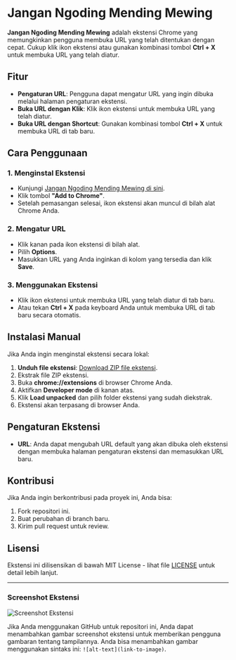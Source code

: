 # Jangan Ngoding Mending Mewing

**Jangan Ngoding Mending Mewing** adalah ekstensi Chrome yang memungkinkan pengguna membuka URL yang telah ditentukan dengan cepat. Cukup klik ikon ekstensi atau gunakan kombinasi tombol **Ctrl + X** untuk membuka URL yang telah diatur.

## Fitur
- **Pengaturan URL**: Pengguna dapat mengatur URL yang ingin dibuka melalui halaman pengaturan ekstensi.
- **Buka URL dengan Klik**: Klik ikon ekstensi untuk membuka URL yang telah diatur.
- **Buka URL dengan Shortcut**: Gunakan kombinasi tombol **Ctrl + X** untuk membuka URL di tab baru.

## Cara Penggunaan

### 1. Menginstal Ekstensi
- Kunjungi [Jangan Ngoding Mending Mewing di sini](https://siin.lol/malesngoding.html).
- Klik tombol **"Add to Chrome"**.
- Setelah pemasangan selesai, ikon ekstensi akan muncul di bilah alat Chrome Anda.

### 2. Mengatur URL
- Klik kanan pada ikon ekstensi di bilah alat.
- Pilih **Options**.
- Masukkan URL yang Anda inginkan di kolom yang tersedia dan klik **Save**.

### 3. Menggunakan Ekstensi
- Klik ikon ekstensi untuk membuka URL yang telah diatur di tab baru.
- Atau tekan **Ctrl + X** pada keyboard Anda untuk membuka URL di tab baru secara otomatis.

## Instalasi Manual

Jika Anda ingin menginstal ekstensi secara lokal:

1. **Unduh file ekstensi**: [Download ZIP file ekstensi](https://github.com/anggeryoga/Malas-Koding/archive/refs/heads/main.zip).
2. Ekstrak file ZIP ekstensi.
3. Buka **chrome://extensions** di browser Chrome Anda.
4. Aktifkan **Developer mode** di kanan atas.
5. Klik **Load unpacked** dan pilih folder ekstensi yang sudah diekstrak.
6. Ekstensi akan terpasang di browser Anda.

## Pengaturan Ekstensi
- **URL**: Anda dapat mengubah URL default yang akan dibuka oleh ekstensi dengan membuka halaman pengaturan ekstensi dan memasukkan URL baru.

## Kontribusi

Jika Anda ingin berkontribusi pada proyek ini, Anda bisa:
1. Fork repositori ini.
2. Buat perubahan di branch baru.
3. Kirim pull request untuk review.

## Lisensi
Ekstensi ini dilisensikan di bawah MIT License - lihat file [LICENSE](LICENSE) untuk detail lebih lanjut.

---

### Screenshot Ekstensi

![Screenshot Ekstensi](screenshot.png)

Jika Anda menggunakan GitHub untuk repositori ini, Anda dapat menambahkan gambar screenshot ekstensi untuk memberikan pengguna gambaran tentang tampilannya. Anda bisa menambahkan gambar menggunakan sintaks ini: `![alt-text](link-to-image)`.
